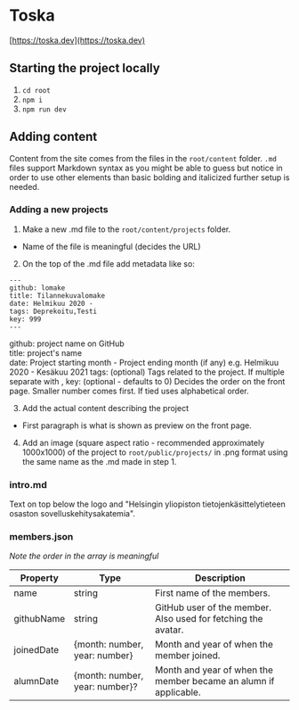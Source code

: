 # Toska

[https://toska.dev](https://toska.dev)

## Starting the project locally

1. `cd root`
2. `npm i`
3. `npm run dev`

## Adding content

Content from the site comes from the files in the `root/content` folder. `.md` files support Markdown syntax as you might be able to guess but notice in order to use other elements than basic bolding and italicized further setup is needed.

### Adding a new projects

1. Make a new .md file to the `root/content/projects` folder.

- Name of the file is meaningful (decides the URL)

2. On the top of the .md file add metadata like so:

```
---
github: lomake
title: Tilannekuvalomake
date: Helmikuu 2020 -
tags: Deprekoitu,Testi
key: 999
---
```

github: project name on GitHub  
title: project's name  
date: Project starting month - Project ending month (if any) e.g. Helmikuu 2020 - Kesäkuu 2021
tags: (optional) Tags related to the project. If multiple separate with ,
key: (optional - defaults to 0) Decides the order on the front page. Smaller number comes first. If tied uses alphabetical order.

3. Add the actual content describing the project

- First paragraph is what is shown as preview on the front page.

4. Add an image (square aspect ratio - recommended approximately 1000x1000) of the project to `root/public/projects/` in .png format using the same name as the .md made in step 1.

### intro.md

Text on top below the logo and "Helsingin yliopiston tietojenkäsittelytieteen osaston sovelluskehitysakatemia".

### members.json

_Note the order in the array is meaningful_

| Property   | Type                           | Description                                                      |
| ---------- | ------------------------------ | ---------------------------------------------------------------- |
| name       | string                         | First name of the members.                                       |
| githubName | string                         | GitHub user of the member. Also used for fetching the avatar.    |
| joinedDate | {month: number, year: number}  | Month and year of when the member joined.                        |
| alumnDate  | {month: number, year: number}? | Month and year of when the member became an alumn if applicable. |
